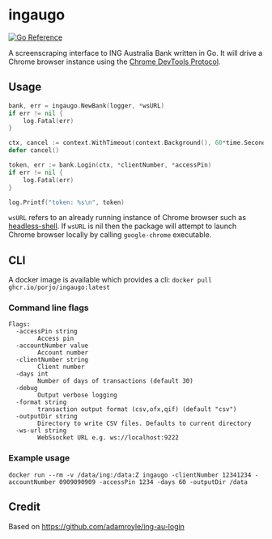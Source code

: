 # ingaugo

[![Go Reference](https://pkg.go.dev/badge/github.com/porjo/ingaugo.svg)](https://pkg.go.dev/github.com/porjo/ingaugo)

A screenscraping interface to ING Australia Bank written in Go. It will drive a Chrome browser instance using the [Chrome DevTools Protocol](https://chromedevtools.github.io/devtools-protocol/).

## Usage

```Go
bank, err = ingaugo.NewBank(logger, *wsURL)
if err != nil {
	log.Fatal(err)
}

ctx, cancel := context.WithTimeout(context.Background(), 60*time.Second)
defer cancel()

token, err := bank.Login(ctx, *clientNumber, *accessPin)
if err != nil {
	log.Fatal(err)
}

log.Printf("token: %s\n", token)
```
`wsURL` refers to an already running instance of Chrome browser such as [headless-shell](https://hub.docker.com/r/chromedp/headless-shell/). If `wsURL` is nil then the package will attempt to launch Chrome browser locally by calling `google-chrome` executable.

## CLI

A docker image is available which provides a cli: `docker pull ghcr.io/porjo/ingaugo:latest`

### Command line flags
```
Flags:
  -accessPin string
        Access pin
  -accountNumber value
        Account number
  -clientNumber string
        Client number
  -days int
        Number of days of transactions (default 30)
  -debug
        Output verbose logging
  -format string
        transaction output format (csv,ofx,qif) (default "csv")
  -outputDir string
        Directory to write CSV files. Defaults to current directory
  -ws-url string
        WebSsocket URL e.g. ws://localhost:9222
```

### Example usage
```
docker run --rm -v /data/ing:/data:Z ingaugo -clientNumber 12341234 -accountNumber 0909090909 -accessPin 1234 -days 60 -outputDir /data
```

## Credit

Based on https://github.com/adamroyle/ing-au-login
